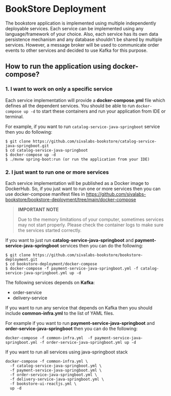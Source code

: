 # BookStore Deployment

The bookstore application is implemented using multiple independently deployable services.
Each service can be implemented using any language/framework of your choice.
Also, each service has its own data persistence mechanism and any database shouldn't be shared by multiple services.
However, a message broker will be used to communicate order events to other services and decided to use Kafka for this purpose.

## How to run the application using docker-compose?

### 1. I want to work on only a specific service
Each service implementation will provide a **docker-compose.yml** file which defines all the dependent services.
You should be able to run `docker-compose up -d` to start these containers and run your application from IDE or terminal.

For example, if you want to run `catalog-service-java-springboot` service then you do following:

```shell
$ git clone https://github.com/sivalabs-bookstore/catalog-service-java-springboot.git
$ cd catalog-service-java-springboot
$ docker-compose up -d
$ ./mvnw spring-boot:run (or run the application from your IDE)
```

### 2. I just want to run one or more services
Each service implementation will be published as a Docker image to DockerHub.
So, if you just want to run one or more services then you can use docker-compose manifest files in https://github.com/sivalabs-bookstore/bookstore-deployment/tree/main/docker-compose

> **IMPORTANT NOTE**
>
> Due to the memory limitations of your computer, sometimes services may not start properly.
> Please check the container logs to make sure the services started correctly.

If you want to just run **catalog-service-java-springboot** and **payment-service-java-springboot** services then you can do the following:

```shell
$ git clone https://github.com/sivalabs-bookstore/bookstore-deployment.git
$ cd bookstore-deployment/docker-compose
$ docker-compose -f payment-service-java-springboot.yml -f catalog-service-java-springboot.yml up -d
```

The following services depends on **Kafka**:

* order-service
* delivery-service

If you want to run any service that depends on Kafka then you should include **common-infra.yml** to the list of YAML files.

For example if you want to run **payment-service-java-springboot** and **order-service-java-springboot** then you can do the following:

```shell  
docker-compose -f common-infra.yml  -f payment-service-java-springboot.yml -f order-service-java-springboot.yml up -d
```

If you want to run all services using java-springboot stack

```shell  
docker-compose -f common-infra.yml \
  -f catalog-service-java-springboot.yml \
  -f payment-service-java-springboot.yml \
  -f order-service-java-springboot.yml \
  -f delivery-service-java-springboot.yml \
  -f bookstore-ui-reactjs.yml \
  up -d
```
